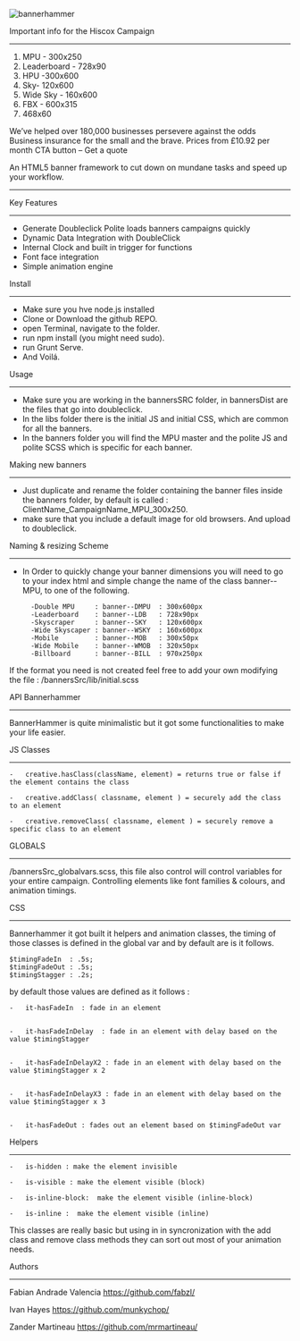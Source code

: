 ![bannerhammer](https://cloud.githubusercontent.com/assets/213993/8670507/b09bb79e-2a15-11e5-9204-fd1a2115f14c.jpg)




Important info for the Hiscox Campaign 
__________________________________________________________________________________




1.	MPU - 300x250
2.	Leaderboard - 728x90
3.	 HPU -300x600
4.	Sky- 120x600
5.	Wide Sky - 160x600
6.	FBX - 600x315
7.	468x60

We’ve helped over 180,000 businesses persevere against the odds
Business insurance for the small and the brave.
Prices from £10.92 per month
CTA button – Get a quote




An HTML5 banner framework to cut down on mundane tasks and speed up your workflow.
__________________________________________________________________________________



Key Features
__________________________________________________________________________________


- Generate Doubleclick Polite loads banners campaigns quickly
- Dynamic Data Integration with DoubleClick
- Internal Clock and built in trigger for functions 
- Font face integration
- Simple animation engine


Install 
__________________________________________________________________________________

 - Make sure you hve node.js installed
 - Clone or Download the github REPO.
 - open Terminal, navigate to the folder.
 - run npm install (you might need sudo).
 - run Grunt Serve.
 - And Voilá.

Usage
__________________________________________________________________________________



 - Make sure you are working in the bannersSRC folder, in bannersDist are the files that go into doubleclick.
 - In the libs folder there is the initial JS and initial CSS, which are common for all the banners.
 - In the banners folder you will find the MPU master and the polite JS and polite SCSS which is specific for each banner.

Making new banners
__________________________________________________________________________________


- Just duplicate and rename the folder containing the banner files inside the banners folder, by default is  called : ClientName_CampaignName_MPU_300x250. 
- make sure that you include a default image for old browsers.  And upload to doubleclick.


Naming & resizing Scheme 
__________________________________________________________________________________

- In Order to quickly change your banner dimensions  you will need to go to your index html and simple change the name of the class banner--MPU, to one of the following.  

		-Double MPU		: banner--DMPU	: 300x600px
		-Leaderboard	: banner--LDB	: 728x90px
		-Skyscraper 	: banner--SKY	: 120x600px
		-Wide Skyscaper : banner--WSKY	: 160x600px 
		-Mobile 		: banner--MOB	: 300x50px
		-Wide Mobile 	: banner--WMOB	: 320x50px
		-Billboard 		: banner--BILL	: 970x250px

If the format you need is not created feel free to add your own modifying the file : /bannersSrc/lib/initial.scss


API  Bannerhammer
__________________________________________________________________________________

BannerHammer is quite minimalistic but it got some functionalities to make your life easier. 

JS Classes
__________________________________________________________________________________

	-	creative.hasClass(className, element) = returns true or false if the element contains the class  

	-	creative.addClass( classname, element ) = securely add the class to an element

	-	creative.removeClass( classname, element ) = securely remove a specific class to an element 

GLOBALS 
__________________________________________________________________________________


/bannersSrc_globalvars.scss, this file also control will control variables for your entire campaign. 
Controlling elements like font families &  colours, and animation timings.

CSS 
__________________________________________________________________________________


Bannerhammer it got built it helpers and animation classes, the timing of those classes is defined in the global var and by default are is it follows.

	$timingFadeIn  : .5s; 
	$timingFadeOut : .5s; 
	$timingStagger : .2s;


by default those values are defined as it follows :


	-	it-hasFadeIn  : fade in an element
	

	-	it-hasFadeInDelay  : fade in an element with delay based on the value $timingStagger
	

	-	it-hasFadeInDelayX2 : fade in an element with delay based on the value $timingStagger x 2 


	-	it-hasFadeInDelayX3 : fade in an element with delay based on the value $timingStagger x 3 


	-	it-hasFadeOut : fades out an element based on $timingFadeOut var 


Helpers
__________________________________________________________________________________



	-	is-hidden : make the element invisible 

	-	is-visible : make the element visible (block)

	-	is-inline-block:  make the element visible (inline-block)

	-	is-inline :  make the element visible (inline)



This classes are really basic but using in in syncronization with the add class and remove class methods they can sort out most of your animation needs.


Authors
__________________________________________________________________________________


Fabian Andrade Valencia
https://github.com/fabzl/

Ivan Hayes
https://github.com/munkychop/

Zander Martineau
https://github.com/mrmartineau/
  



